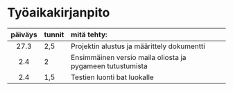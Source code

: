 # Työaikakirjanpito


| päiväys | tunnit | mitä tehty:  |
| :------:|:-------| :------------|
| 27.3 | 2,5    |Projektin alustus ja määrittely dokumentti |
|  2.4 | 2	|Ensimmäinen versio maila oliosta ja pygameen tutustumista|
|  2.4 | 1,5	|Testien luonti bat luokalle	|
